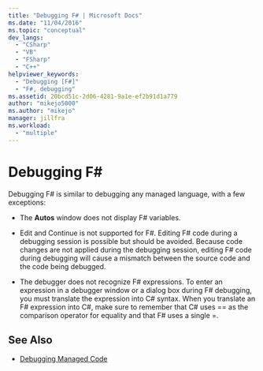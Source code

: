 ```yaml
---
title: "Debugging F# | Microsoft Docs"
ms.date: "11/04/2016"
ms.topic: "conceptual"
dev_langs:
  - "CSharp"
  - "VB"
  - "FSharp"
  - "C++"
helpviewer_keywords:
  - "Debugging [F#]"
  - "F#, debugging"
ms.assetid: 20bcd51c-2d06-4281-9a1e-ef2b91d1a779
author: "mikejo5000"
ms.author: "mikejo"
manager: jillfra
ms.workload:
  - "multiple"
---
```

# Debugging F#
Debugging F# is similar to debugging any managed language, with a few exceptions:

-   The **Autos** window does not display F# variables.

-   Edit and Continue is not supported for F#. Editing F# code during a debugging session is possible but should be avoided. Because code changes are not applied during the debugging session, editing F# code during debugging will cause a mismatch between the source code and the code being debugged.

-   The debugger does not recognize F# expressions. To enter an expression in a debugger window or a dialog box during F# debugging, you must translate the expression into C# syntax. When you translate an F# expression into C#, make sure to remember that C# uses == as the comparison operator for equality and that F# uses a single =.

## See Also
- [Debugging Managed Code](../debugger/debugging-managed-code.md)
